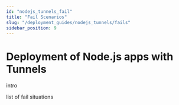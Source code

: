 ```yaml
---
id: "nodejs_tunnels_fail"
title: "Fail Scenarios"
slug: "/deployment_guides/nodejs_tunnels/fails"
sidebar_position: 9
---
```


# Deployment of Node.js apps with Tunnels

intro

list of fail situations
